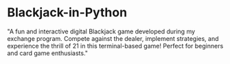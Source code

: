 # Blackjack-in-Python
"A fun and interactive digital Blackjack game developed during my exchange program. Compete against the dealer, implement strategies, and experience the thrill of 21 in this terminal-based game! Perfect for beginners and card game enthusiasts."
